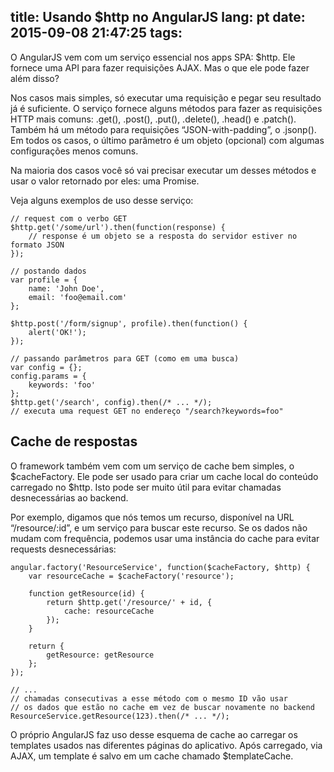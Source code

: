 title: Usando $http no AngularJS
lang: pt
date: 2015-09-08 21:47:25
tags:
---
O AngularJS vem com um serviço essencial nos apps SPA: $http. Ele fornece uma API para fazer requisições AJAX. Mas o
que ele pode fazer além disso?

Nos casos mais simples, só executar uma requisição e pegar seu resultado já é suficiente. O serviço fornece alguns
métodos para fazer as requisições HTTP mais comuns: .get(), .post(), .put(), .delete(), .head() e .patch(). Também
há um método para requisições “JSON-with-padding”, o .jsonp(). Em todos os casos, o último parâmetro é um objeto
(opcional) com algumas configurações menos comuns.

Na maioria dos casos você só vai precisar executar um desses métodos e usar o valor retornado por eles: uma Promise.

Veja alguns exemplos de uso desse serviço:

```
// request com o verbo GET
$http.get('/some/url').then(function(response) {
    // response é um objeto se a resposta do servidor estiver no formato JSON
});

// postando dados
var profile = {
    name: 'John Doe',
    email: 'foo@email.com'
};

$http.post('/form/signup', profile).then(function() {
    alert('OK!');
});

// passando parâmetros para GET (como em uma busca)
var config = {};
config.params = {
    keywords: 'foo'
};
$http.get('/search', config).then(/* ... */);
// executa uma request GET no endereço "/search?keywords=foo"
```

## Cache de respostas

O framework também vem com um serviço de cache bem simples, o $cacheFactory. Ele pode ser usado para criar um cache
local do conteúdo carregado no $http. Isto pode ser muito útil para evitar chamadas desnecessárias ao backend.

Por exemplo, digamos que nós temos um recurso, disponível na URL “/resource/:id”, e um serviço para buscar este
recurso. Se os dados não mudam com frequência, podemos usar uma instância do cache para evitar requests desnecessárias:

```
angular.factory('ResourceService', function($cacheFactory, $http) {
    var resourceCache = $cacheFactory('resource');

    function getResource(id) {
        return $http.get('/resource/' + id, {
            cache: resourceCache
        });
    }

    return {
        getResource: getResource
    };
});

// ...
// chamadas consecutivas a esse método com o mesmo ID vão usar
// os dados que estão no cache em vez de buscar novamente no backend
ResourceService.getResource(123).then(/* ... */);
```

O próprio AngularJS faz uso desse esquema de cache ao carregar os templates usados nas diferentes páginas do
aplicativo. Após carregado, via AJAX, um template é salvo em um cache chamado $templateCache.
